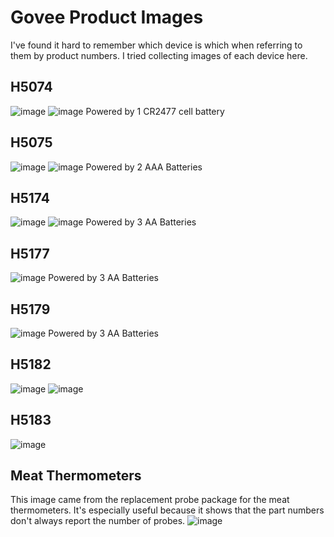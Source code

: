 # Govee Product Images
I've found it hard to remember which device is which when referring to them by product numbers. I tried collecting images of each device here.

## H5074
![image](h5074-phone.jpg) ![image](h5074.jpg)
Powered by 1 CR2477 cell battery

## H5075
![image](h5075-phone.jpg) ![image](h5075.jpg)
Powered by 2 AAA Batteries

## H5174
![image](h5174-phone.jpg) ![image](h5174.jpg)
Powered by 3 AA Batteries

## H5177
![image](h5177-phone.jpg)
Powered by 3 AA Batteries

## H5179
![image](h5179-phone.jpg)
Powered by 3 AA Batteries

## H5182
![image](h5182-phone.jpg) ![image](h5182.jpg)

## H5183
![image](h5183-phone.jpg)

## Meat Thermometers
This image came from the replacement probe package for the meat thermometers. It's especially useful because it shows that the part numbers don't always report the number of probes.
![image](meatthermometers.jpg) 
